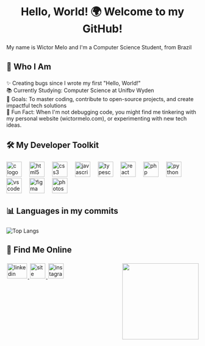<h1 align="center">Hello, World! 🌍 Welcome to my GitHub!</h1>

###

<p align="left">My name is Wictor Melo and I'm a Computer Science Student, from Brazil</p>

###

<h2 align="left">🎯 Who I Am</h2>

###

<p align="left">✨ Creating bugs since I wrote my first "Hello, World!"<br>📚 Currently Studying: Computer Science at Unifbv Wyden<br>🎯 Goals: To master coding, contribute to open-source projects, and create impactful tech solutions<br>🎲 Fun Fact: When I'm not debugging code, you might find me tinkering with my personal website (wictormelo.com), or experimenting with new tech ideas.</p>

###

<h2 align="left">🛠️ My Developer Toolkit</h2>

###

<div align="left"> <img src="https://cdn.jsdelivr.net/gh/devicons/devicon/icons/c/c-plain.svg" height="40" alt="c logo" /> <img width="12" /> <img src="https://cdn.jsdelivr.net/gh/devicons/devicon/icons/html5/html5-plain-wordmark.svg" height="40" alt="html5 logo" /> <img width="12" /> <img src="https://cdn.jsdelivr.net/gh/devicons/devicon/icons/css3/css3-plain-wordmark.svg" height="40" alt="css3 logo" /> <img width="12" /> <img src="https://cdn.jsdelivr.net/gh/devicons/devicon/icons/javascript/javascript-plain.svg" height="40" alt="javascript logo" /> <img width="12" /> <img src="https://cdn.jsdelivr.net/gh/devicons/devicon/icons/typescript/typescript-plain.svg" height="40" alt="typescript logo" /> <img width="12" /> <img src="https://cdn.jsdelivr.net/gh/devicons/devicon/icons/react/react-original-wordmark.svg" height="40" alt="react logo" /> <img width="12" /> <img src="https://cdn.jsdelivr.net/gh/devicons/devicon/icons/php/php-plain.svg" height="40" alt="php logo" /> <img width="12" /> <img src="https://cdn.jsdelivr.net/gh/devicons/devicon/icons/python/python-original.svg" height="40" alt="python logo" /> <img width="12" /> <img src="https://cdn.jsdelivr.net/gh/devicons/devicon/icons/vscode/vscode-original.svg" height="40" alt="vscode logo" /> <img width="12" /> <img src="https://cdn.jsdelivr.net/gh/devicons/devicon/icons/figma/figma-original.svg" height="40" alt="figma logo" /> <img width="12" /> <img src="https://cdn.jsdelivr.net/gh/devicons/devicon/icons/photoshop/photoshop-plain.svg" height="40" alt="photoshop logo" /> </div>

###

<h2 align="left">📊 Languages in my commits</h2>

###

![Top Langs](https://github-readme-stats.vercel.app/api/top-langs/?username=wictor0&layout=compact)

###

<h2 align="left">🤝 Find Me Online</h2>

###

<img align="right" height="200" src="https://media1.tenor.com/m/Nx1rqHCcR48AAAAd/sabrina-carpenter-kiss.gif" />

###

<div align="left"> <a href="https://www.linkedin.com/in/wictormelo/" target="_blank"> <img src="https://cdn.jsdelivr.net/gh/devicons/devicon@latest/icons/linkedin/linkedin-original.svg" width="52" height="40" hspace="2" alt="linkedin logo" /> </a> <a href="https://www.wictormelo.com/" target="_blank"> <img src="https://github.com/user-attachments/assets/8396963d-c6b6-4870-af1a-ae6ff8f99b20" height="40" hspace="2" alt="site logo" /> </a> <a href="https://www.instagram.com/wictormannuel/" target="_blank"> <img src="https://cdn-icons-png.flaticon.com/512/174/174855.png" height="40" hspace="2" alt="instagram logo" /> </a> </div>
